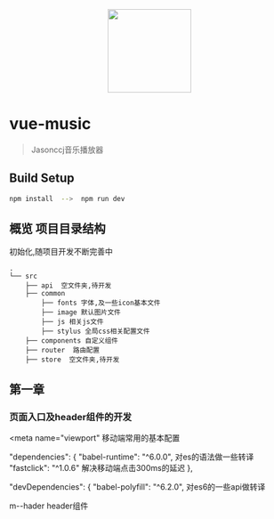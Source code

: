 
<div align="center">
  <img width="150"eight="150"  src="https://timgsa.baidu.com/timg?image&quality=80&size=b9999_10000&sec=1533058717761&di=161d19751a8536d50fa99069e12af046&imgtype=0&src=http%3A%2F%2Fimage.coolapk.com%2Fdiscovery%2F2016%2F1009%2F480069_1476026104_6583.png">
</div>

# vue-music

> Jasonccj音乐播放器

## Build Setup

``` bash
npm install  -->  npm run dev

```

## 概览 项目目录结构

初始化,随项目开发不断完善中

```
.
└── src
    ├── api  空文件夹,待开发
    ├── common 
        ├── fonts 字体,及一些icon基本文件
        ├── image 默认图片文件
        ├── js 相关js文件
        ├── stylus 全局css相关配置文件
    ├── components 自定义组件
    ├── router  路由配置
    ├── store  空文件夹,待开发
```

## 第一章

### 页面入口及header组件的开发
 <meta name="viewport"                        移动端常用的基本配置

"dependencies": {
    "babel-runtime": "^6.0.0",                对es的语法做一些转译
     "fastclick": "^1.0.6"                    解决移动端点击300ms的延迟
},               

"devDependencies": {
    "babel-polyfill": "^6.2.0",               对es6的一些api做转译

m--hader                                      header组件